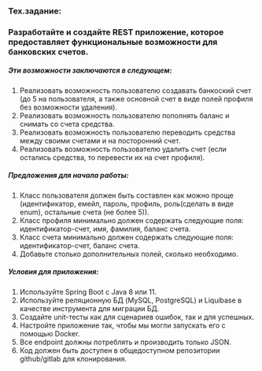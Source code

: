 ### Тех.задание:
### Разработайте и создайте REST приложение, которое предоставляет функциональные возможности для банковских счетов.

##### Эти возможности заключаются в следующем:
1. Реализовать возможность пользователю создавать банкоский счет (до 5 на пользователя, а также основной счет в виде полей профиля без возможности удаления).
2. Реализовать возможность пользователю пополнять баланс и снимать со счета средства.
3. Реализовать возможность пользователю переводить средства между своими счетами и на посторонний счет.
4. Реализовать возможность пользователю удалить счет (если остались средства, то перевести их на счет профиля). 

##### Предложения для начала работы:
1. Класс пользователя должен быть составлен как можно проще (идентификатор, емейл, пароль, профиль, роль(сделать в виде enum), остальные счета (не более 5)).
2. Класс профиля минимально должен содержать следующие поля: идентификатор-счет, имя, фамилия, баланс счета.
3. Класс счета минимально  должен содержать следующие поля: идентификатор-счет, баланс счета.
4. Добавьте столько дополнительных полей, сколько необходимо.

##### Условия для приложения:
1. Используйте Spring Boot с Java 8 или 11.
2. Используйте реляционную БД (MySQL, PostgreSQL) и Liquibase в качестве инструмента для миграции БД.
3. Создайте unit-тесты как для сценариев ошибок, так и для успешных.
4. Настройте приложение так, чтобы мы могли запускать его с помощью Docker.
5. Все endpoint должны потреблять и производить только JSON.
6. Код должен быть доступен в общедоступном репозитории github/gitlab для клонирования.
